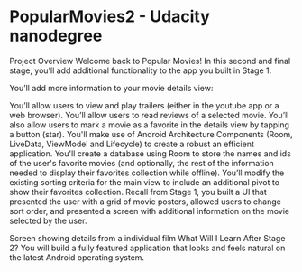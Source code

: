 # PopularMovies2 - Udacity nanodegree
Project Overview
Welcome back to Popular Movies! In this second and final stage, you’ll add additional functionality to the app you built in Stage 1.

You’ll add more information to your movie details view:

You’ll allow users to view and play trailers (either in the youtube app or a web browser).
You’ll allow users to read reviews of a selected movie.
You’ll also allow users to mark a movie as a favorite in the details view by tapping a button (star).
You'll make use of Android Architecture Components (Room, LiveData, ViewModel and Lifecycle) to create a robust an efficient application.
You'll create a database using Room to store the names and ids of the user's favorite movies (and optionally, the rest of the information needed to display their favorites collection while offline).
You’ll modify the existing sorting criteria for the main view to include an additional pivot to show their favorites collection.
Recall from Stage 1, you built a UI that presented the user with a grid of movie posters, allowed users to change sort order, and presented a screen with additional information on the movie selected by the user.

Screen showing details from a individual film
What Will I Learn After Stage 2?
You will build a fully featured application that looks and feels natural on the latest Android operating system.
